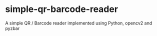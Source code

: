 # simple-qr-barcode-reader
A simple QR / Barcode reader implemented using Python, opencv2 and pyzbar
